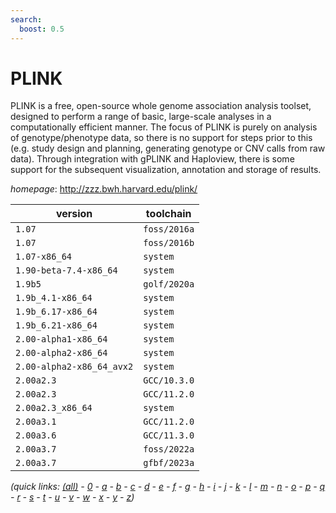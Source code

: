 ```yaml
---
search:
  boost: 0.5
---
```

# PLINK

PLINK is a free, open-source whole genome association analysis toolset,   designed to perform a range of basic, large-scale analyses in a computationally efficient manner.  The focus of PLINK is purely on analysis of genotype/phenotype data, so there is no support for   steps prior to this (e.g. study design and planning, generating genotype or CNV calls from raw data).   Through integration with gPLINK and Haploview, there is some support for the subsequent visualization,   annotation and storage of results.

*homepage*: <http://zzz.bwh.harvard.edu/plink/>

version | toolchain
--------|----------
``1.07`` | ``foss/2016a``
``1.07`` | ``foss/2016b``
``1.07-x86_64`` | ``system``
``1.90-beta-7.4-x86_64`` | ``system``
``1.9b5`` | ``golf/2020a``
``1.9b_4.1-x86_64`` | ``system``
``1.9b_6.17-x86_64`` | ``system``
``1.9b_6.21-x86_64`` | ``system``
``2.00-alpha1-x86_64`` | ``system``
``2.00-alpha2-x86_64`` | ``system``
``2.00-alpha2-x86_64_avx2`` | ``system``
``2.00a2.3`` | ``GCC/10.3.0``
``2.00a2.3`` | ``GCC/11.2.0``
``2.00a2.3_x86_64`` | ``system``
``2.00a3.1`` | ``GCC/11.2.0``
``2.00a3.6`` | ``GCC/11.3.0``
``2.00a3.7`` | ``foss/2022a``
``2.00a3.7`` | ``gfbf/2023a``


*(quick links: [(all)](../index.md) - [0](../0/index.md) - [a](../a/index.md) - [b](../b/index.md) - [c](../c/index.md) - [d](../d/index.md) - [e](../e/index.md) - [f](../f/index.md) - [g](../g/index.md) - [h](../h/index.md) - [i](../i/index.md) - [j](../j/index.md) - [k](../k/index.md) - [l](../l/index.md) - [m](../m/index.md) - [n](../n/index.md) - [o](../o/index.md) - [p](../p/index.md) - [q](../q/index.md) - [r](../r/index.md) - [s](../s/index.md) - [t](../t/index.md) - [u](../u/index.md) - [v](../v/index.md) - [w](../w/index.md) - [x](../x/index.md) - [y](../y/index.md) - [z](../z/index.md))*

